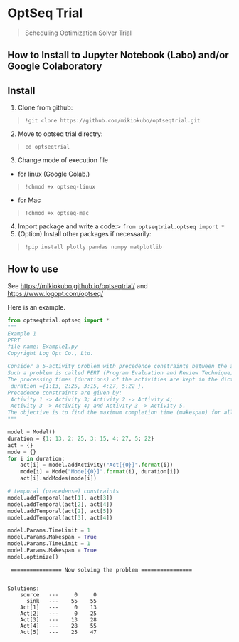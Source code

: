 # OptSeq Trial 
> Scheduling Optimization Solver Trial 


## How to Install to Jupyter Notebook (Labo) and/or Google Colaboratory

## Install

1. Clone from github:
> `!git clone https://github.com/mikiokubo/optseqtrial.git`
2. Move to optseq trial directry:
> `cd optseqtrial`

3. Change mode of execution file

 - for linux (Google Colab.)  
 > `!chmod +x optseq-linux`   

 - for Mac 
 > `!chmod +x optseq-mac`  

4. Import package and write a code:> `from optseqtrial.optseq import *`
5. (Option) Install other packages if necessarily: 

> `!pip install plotly pandas numpy matplotlib`


## How to use

See https://mikiokubo.github.io/optseqtrial/  and  https://www.logopt.com/optseq/ 

Here is an example. 

```python
from optseqtrial.optseq import *
"""
Example 1
PERT
file name: Example1.py
Copyright Log Opt Co., Ltd.

Consider a 5-activity problem with precedence constraints between the activities.
Such a problem is called PERT (Program Evaluation and Review Technique).
The processing times (durations) of the activities are kept in the dictionary
 duration ={1:13, 2:25, 3:15, 4:27, 5:22 }.
Precedence constraints are given by:
 Activity 1 -> Activity 3; Activity 2 -> Activity 4;
 Activity 3 -> Activity 4; and Activity 3 -> Activity 5.
The objective is to find the maximum completion time (makespan) for all 5 activities.
"""

model = Model()
duration = {1: 13, 2: 25, 3: 15, 4: 27, 5: 22}
act = {}
mode = {}
for i in duration:
    act[i] = model.addActivity("Act[{0}]".format(i))
    mode[i] = Mode("Mode[{0}]".format(i), duration[i])
    act[i].addModes(mode[i])

# temporal (precedense) constraints
model.addTemporal(act[1], act[3])
model.addTemporal(act[2], act[4])
model.addTemporal(act[2], act[5])
model.addTemporal(act[3], act[4])

model.Params.TimeLimit = 1
model.Params.Makespan = True
model.Params.TimeLimit = 1
model.Params.Makespan = True
model.optimize()
```

    
     ================ Now solving the problem ================ 
    
    
    Solutions:
        source   ---     0     0
          sink   ---    55    55
        Act[1]   ---     0    13
        Act[2]   ---     0    25
        Act[3]   ---    13    28
        Act[4]   ---    28    55
        Act[5]   ---    25    47

